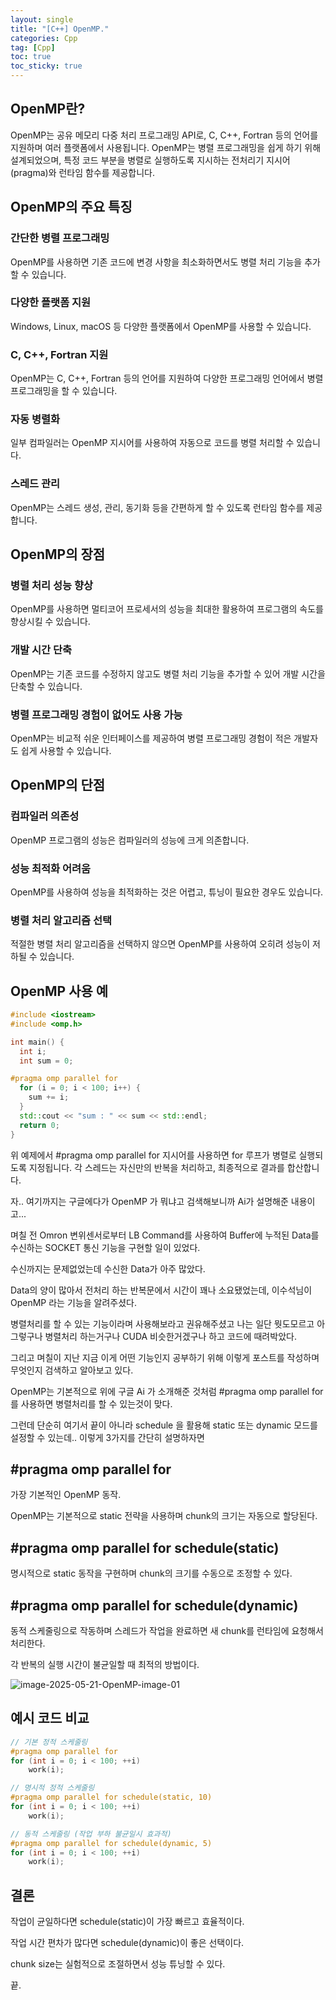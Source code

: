 ```yaml
---
layout: single
title: "[C++] OpenMP."
categories: Cpp
tag: [Cpp]
toc: true
toc_sticky: true
---
```


## OpenMP란?
OpenMP는 공유 메모리 다중 처리 프로그래밍 API로, C, C++, Fortran 등의 언어를 지원하며 여러 플랫폼에서 사용됩니다. OpenMP는 병렬 프로그래밍을 쉽게 하기 위해 설계되었으며, 특정 코드 부분을 병렬로 실행하도록 지시하는 전처리기 지시어(pragma)와 런타임 함수를 제공합니다. 

## OpenMP의 주요 특징

### 간단한 병렬 프로그래밍
OpenMP를 사용하면 기존 코드에 변경 사항을 최소화하면서도 병렬 처리 기능을 추가할 수 있습니다. 

### 다양한 플랫폼 지원
Windows, Linux, macOS 등 다양한 플랫폼에서 OpenMP를 사용할 수 있습니다. 

### C, C++, Fortran 지원
OpenMP는 C, C++, Fortran 등의 언어를 지원하여 다양한 프로그래밍 언어에서 병렬 프로그래밍을 할 수 있습니다. 

### 자동 병렬화
일부 컴파일러는 OpenMP 지시어를 사용하여 자동으로 코드를 병렬 처리할 수 있습니다. 

### 스레드 관리
OpenMP는 스레드 생성, 관리, 동기화 등을 간편하게 할 수 있도록 런타임 함수를 제공합니다. 

## OpenMP의 장점

### 병렬 처리 성능 향상
OpenMP를 사용하면 멀티코어 프로세서의 성능을 최대한 활용하여 프로그램의 속도를 향상시킬 수 있습니다. 

### 개발 시간 단축
OpenMP는 기존 코드를 수정하지 않고도 병렬 처리 기능을 추가할 수 있어 개발 시간을 단축할 수 있습니다. 

### 병렬 프로그래밍 경험이 없어도 사용 가능
OpenMP는 비교적 쉬운 인터페이스를 제공하여 병렬 프로그래밍 경험이 적은 개발자도 쉽게 사용할 수 있습니다. 

## OpenMP의 단점

### 컴파일러 의존성
OpenMP 프로그램의 성능은 컴파일러의 성능에 크게 의존합니다.

### 성능 최적화 어려움
OpenMP를 사용하여 성능을 최적화하는 것은 어렵고, 튜닝이 필요한 경우도 있습니다.

### 병렬 처리 알고리즘 선택
적절한 병렬 처리 알고리즘을 선택하지 않으면 OpenMP를 사용하여 오히려 성능이 저하될 수 있습니다. 

## OpenMP 사용 예
```c++
#include <iostream>
#include <omp.h>

int main() {
  int i;
  int sum = 0;

#pragma omp parallel for
  for (i = 0; i < 100; i++) {
    sum += i;
  }
  std::cout << "sum : " << sum << std::endl;
  return 0;
}
```
위 예제에서 #pragma omp parallel for 지시어를 사용하면 for 루프가 병렬로 실행되도록 지정됩니다. 각 스레드는 자신만의 반복을 처리하고, 최종적으로 결과를 합산합니다. 

자.. 여기까지는 구글에다가 OpenMP 가 뭐냐고 검색해보니까 Ai가 설명해준 내용이고...

며칠 전 Omron 변위센서로부터 LB Command를 사용하여 Buffer에 누적된 Data를 수신하는 SOCKET 통신 기능을 구현할 일이 있었다.

수신까지는 문제없었는데 수신한 Data가 아주 많았다.

Data의 양이 많아서 전처리 하는 반복문에서 시간이 꽤나 소요됐었는데, 이수석님이 OpenMP 라는 기능을 알려주셨다.

병렬처리를 할 수 있는 기능이라며 사용해보라고 권유해주셨고 나는 일단 뭣도모르고 아 그렇구나 병렬처리 하는거구나 CUDA 비슷한거겠구나 하고 코드에 때려박았다.

그리고 며칠이 지난 지금 이게 어떤 기능인지 공부하기 위해 이렇게 포스트를 작성하며 무엇인지 검색하고 알아보고 있다.

OpenMP는 기본적으로 위에 구글 Ai 가 소개해준 것처럼 #pragma omp parallel for 를 사용하면 병렬처리를 할 수 있는것이 맞다.

그런데 단순히 여기서 끝이 아니라 schedule 을 활용해 static 또는 dynamic 모드를 설정할 수 있는데.. 이렇게 3가지를 간단히 설명하자면

## #pragma omp parallel for
가장 기본적인 OpenMP 동작.

OpenMP는 기본적으로 static 전략을 사용하며 chunk의 크기는 자동으로 할당된다.

## #pragma omp parallel for schedule(static)
명시적으로 static 동작을 구현하며 chunk의 크기를 수동으로 조정할 수 있다.

## #pragma omp parallel for schedule(dynamic)
동적 스케줄링으로 작동하며 스레드가 작업을 완료하면 새 chunk를 런타임에 요청해서 처리한다.

각 반복의 실행 시간이 불균일할 때 최적의 방법이다.

![image-2025-05-21-OpenMP-image-01](../../images/2025-05-21-OpenMP/image.png)

## 예시 코드 비교
```c++
// 기본 정적 스케줄링
#pragma omp parallel for
for (int i = 0; i < 100; ++i)
    work(i);

// 명시적 정적 스케줄링
#pragma omp parallel for schedule(static, 10)
for (int i = 0; i < 100; ++i)
    work(i);

// 동적 스케줄링 (작업 부하 불균일시 효과적)
#pragma omp parallel for schedule(dynamic, 5)
for (int i = 0; i < 100; ++i)
    work(i);
```

## 결론
작업이 균일하다면 schedule(static)이 가장 빠르고 효율적이다.

작업 시간 편차가 많다면 schedule(dynamic)이 좋은 선택이다.

chunk size는 실험적으로 조절하면서 성능 튜닝할 수 있다.

끝.